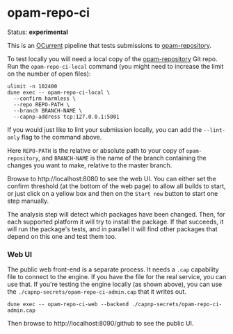 # opam-repo-ci

Status: **experimental**

This is an [OCurrent][] pipeline that tests submissions to [opam-repository][].

To test locally you will need a local copy of the [opam-repository][] Git repo. Run the `opam-repo-ci-local` command (you might need to increase the limit on the number of open files):

```
ulimit -n 102400
dune exec -- opam-repo-ci-local \
  --confirm harmless \
  --repo REPO-PATH \
  --branch BRANCH-NAME \
  --capnp-address tcp:127.0.0.1:5001
```

If you would just like to lint your submission locally, you can add the `--lint-only` flag to the command above.

Here `REPO-PATH` is the relative or absolute path to your copy of `opam-repository`, and `BRANCH-NAME` is the name of the branch containing the changes you want to make, relative to the master branch.

Browse to http://localhost:8080 to see the web UI. You can either set the confirm threshold (at the bottom of the web page) to allow all builds to start, or just click on a yellow box and then on the `Start now` button to start one step manually.

The analysis step will detect which packages have been changed. Then, for each supported platform it will try to install the package. If that succeeds, it will run the package's tests, and in parallel it will find other packages that depend on this one and test them too.

### Web UI

The public web front-end is a separate process. It needs a `.cap` capability file to connect to the engine. If you have the file for the real service, you can use that. If you're testing the engine locally (as shown above), you can use the `./capnp-secrets/opam-repo-ci-admin.cap` that it writes out.

```
dune exec -- opam-repo-ci-web --backend ./capnp-secrets/opam-repo-ci-admin.cap
```

Then browse to http://localhost:8090/github to see the public UI.

[personal access token]: https://github.com/settings/tokens
[OCurrent]: https://github.com/ocurrent/ocurrent
[OCluster]: https://github.com/ocurrent/ocluster
[opam-repository]: https://github.com/ocaml/opam-repository
